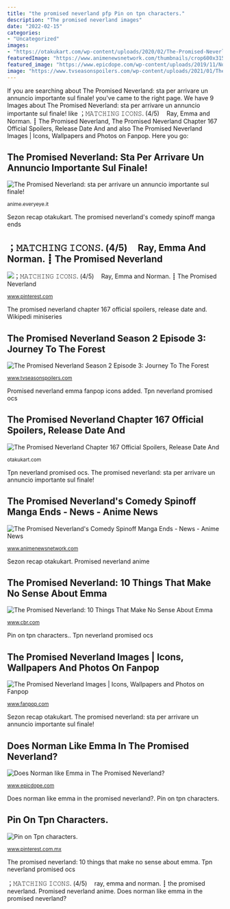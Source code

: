 ```yaml
---
title: "the promised neverland pfp Pin on tpn characters."
description: "The promised neverland images"
date: "2022-02-15"
categories:
- "Uncategorized"
images:
- "https://otakukart.com/wp-content/uploads/2020/02/The-Promised-Neverland-Chapter-167-official-spoilers.jpg"
featuredImage: "https://www.animenewsnetwork.com/thumbnails/crop600x315gFE/cms/news.2/145134/662b92de8be815df18e768af412233b639d828ac.jpeg"
featured_image: "https://www.epicdope.com/wp-content/uploads/2019/11/Norman-The-Promised-Neverland.jpg"
image: "https://www.tvseasonspoilers.com/wp-content/uploads/2021/01/The-Promised-Neverland-Season-2-Episode-3-2-1024x575.jpg"
---
```


If you are searching about The Promised Neverland: sta per arrivare un annuncio importante sul finale! you've came to the right page. We have 9 Images about The Promised Neverland: sta per arrivare un annuncio importante sul finale! like ；𝙼𝙰𝚃𝙲𝙷𝙸𝙽𝙶 𝙸𝙲𝙾𝙽𝚂. (4/5) ㅤRay, Emma and Norman. ┋ The Promised Neverland, The Promised Neverland Chapter 167 Official Spoilers, Release Date And and also The Promised Neverland Images | Icons, Wallpapers and Photos on Fanpop. Here you go:

## The Promised Neverland: Sta Per Arrivare Un Annuncio Importante Sul Finale!

![The Promised Neverland: sta per arrivare un annuncio importante sul finale!](https://images.everyeye.it/img-notizie/the-promised-neverland-arrivare-annuncio-importante-finale-v3-401769.jpg "The promised neverland&#039;s comedy spinoff manga ends")

<small>anime.everyeye.it</small>

Sezon recap otakukart. The promised neverland&#039;s comedy spinoff manga ends

## ；𝙼𝙰𝚃𝙲𝙷𝙸𝙽𝙶 𝙸𝙲𝙾𝙽𝚂. (4/5) ㅤRay, Emma And Norman. ┋ The Promised Neverland

![；𝙼𝙰𝚃𝙲𝙷𝙸𝙽𝙶 𝙸𝙲𝙾𝙽𝚂. (4/5) ㅤRay, Emma and Norman. ┋ The Promised Neverland](https://i.pinimg.com/736x/93/99/e4/9399e425e8c7dc4391de58801812deb3.jpg "The promised neverland images")

<small>www.pinterest.com</small>

The promised neverland chapter 167 official spoilers, release date and. Wikipedi miniseries

## The Promised Neverland Season 2 Episode 3: Journey To The Forest

![The Promised Neverland Season 2 Episode 3: Journey To The Forest](https://www.tvseasonspoilers.com/wp-content/uploads/2021/01/The-Promised-Neverland-Season-2-Episode-3-2-1024x575.jpg "The promised neverland images")

<small>www.tvseasonspoilers.com</small>

Promised neverland emma fanpop icons added. Tpn neverland promised ocs

## The Promised Neverland Chapter 167 Official Spoilers, Release Date And

![The Promised Neverland Chapter 167 Official Spoilers, Release Date And](https://otakukart.com/wp-content/uploads/2020/02/The-Promised-Neverland-Chapter-167-official-spoilers.jpg "Pin on tpn characters.")

<small>otakukart.com</small>

Tpn neverland promised ocs. The promised neverland: sta per arrivare un annuncio importante sul finale!

## The Promised Neverland&#039;s Comedy Spinoff Manga Ends - News - Anime News

![The Promised Neverland&#039;s Comedy Spinoff Manga Ends - News - Anime News](https://www.animenewsnetwork.com/thumbnails/crop600x315gFE/cms/news.2/145134/662b92de8be815df18e768af412233b639d828ac.jpeg "Promised neverland anime")

<small>www.animenewsnetwork.com</small>

Sezon recap otakukart. Promised neverland anime

## The Promised Neverland: 10 Things That Make No Sense About Emma

![The Promised Neverland: 10 Things That Make No Sense About Emma](https://static3.cbrimages.com/wordpress/wp-content/uploads/2020/06/Promised-Neverland-Emma-Featured.jpg "The promised neverland: sta per arrivare un annuncio importante sul finale!")

<small>www.cbr.com</small>

Pin on tpn characters.. Tpn neverland promised ocs

## The Promised Neverland Images | Icons, Wallpapers And Photos On Fanpop

![The Promised Neverland Images | Icons, Wallpapers and Photos on Fanpop](http://images6.fanpop.com/image/photos/42800000/Emma-the-promised-neverland-42845301-300-279.png "；𝙼𝙰𝚃𝙲𝙷𝙸𝙽𝙶 𝙸𝙲𝙾𝙽𝚂. (4/5) ㅤray, emma and norman. ┋ the promised neverland")

<small>www.fanpop.com</small>

Sezon recap otakukart. The promised neverland: sta per arrivare un annuncio importante sul finale!

## Does Norman Like Emma In The Promised Neverland?

![Does Norman like Emma in The Promised Neverland?](https://www.epicdope.com/wp-content/uploads/2019/11/Norman-The-Promised-Neverland.jpg "；𝙼𝙰𝚃𝙲𝙷𝙸𝙽𝙶 𝙸𝙲𝙾𝙽𝚂. (4/5) ㅤray, emma and norman. ┋ the promised neverland")

<small>www.epicdope.com</small>

Does norman like emma in the promised neverland?. Pin on tpn characters.

## Pin On Tpn Characters.

![Pin on Tpn characters.](https://i.pinimg.com/originals/bf/ec/87/bfec87bfdec53053fb2da6fc0392bdd7.jpg "；𝙼𝙰𝚃𝙲𝙷𝙸𝙽𝙶 𝙸𝙲𝙾𝙽𝚂. (4/5) ㅤray, emma and norman. ┋ the promised neverland")

<small>www.pinterest.com.mx</small>

The promised neverland: 10 things that make no sense about emma. Tpn neverland promised ocs

；𝙼𝙰𝚃𝙲𝙷𝙸𝙽𝙶 𝙸𝙲𝙾𝙽𝚂. (4/5) ㅤray, emma and norman. ┋ the promised neverland. Promised neverland anime. Does norman like emma in the promised neverland?
